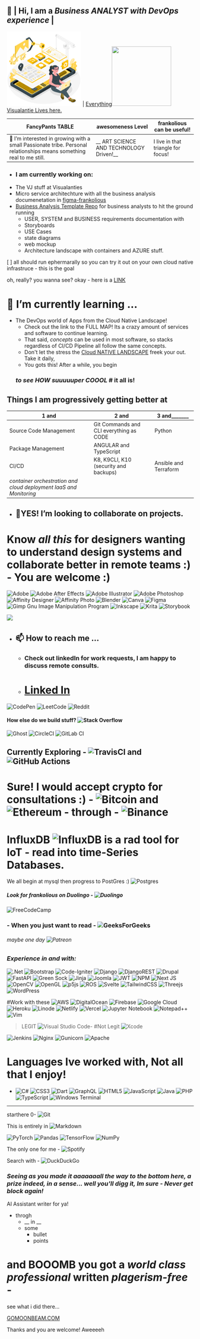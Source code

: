 ## 👋 |   Hi, I am a *Business ANALYST with DevOps experience* | 
<img src="/imgWork/dev.png" width="200" /> | [Everything<img src="https://user-images.githubusercontent.com/1236067/205092392-d81a75fd-4482-4d4e-854c-d7b73756e1d2.png" width="160" height="160" />Visualantie Lives here.](https://github.com/frankolious/Visualanties)

FancyPants TABLE  | awesomeness Level | frankolious can be useful!
---|---|---
👀 I’m interested in growing with a small Passionate tribe. Personal relationships means something real to me still. | __ ART SCIENCE AND TECHNOLOGY Driven!__ |  I live in that triangle for focus! | 

- ### I am currently working on:
- The VJ stuff at Visualanties
- Micro service architechture with all the business analysis documenetation in [figma-frankolious](https://www.figma.com/@frankolious) 
- [Business Analysis Template Repo](https://github.com/frankolious/businessanalysis) for business analysts to hit the ground running
  - USER, SYSTEM and BUSINESS requirements documentation with
  - Storyboards
  - USE Cases
  - state diagrams
  - web mockup
  - Architecture landscape with containers and AZURE stuff.

[ ] all should run ephermarally so you can try it out on your own cloud native infrastruce - this is the goal

oh, really? you wanna see?
okay - here is a [LINK](https://github.com/frankolious/Visualanties)


# 🌱 I’m currently learning ...
  - The DevOps world of Apps from the Cloud Native Landscape!
    - Check out the link to the FULL MAP! Its a crazy amount of services and software to continue learning.
    - That said, *concepts* can be used in most software, so stacks regardless of CI/CD Pipeline all follow the same concepts. 
    - Don't  let the stress the [Cloud NATIVE LANDSCAPE](https://landscape.cncf.io/?fullscreen=yes) freek your out. Take it daily, 
    - You gots this! After a while, you begin
     ### _*to see HOW suuuuuper COOOL*_ # it all is!

## Things I am progressively getting better at 
1 and | 2 and | 3 and_______
---|---|---
Source Code Management  |  Git Commands and CLI everything as CODE | Python
 Package Management | ANGULAR and TypeScript |
CI/CD | K8, K9CLI, K10 (security and backups) | Ansible and Terraform
*container orchestration and cloud deployment IaaS and Monitoring* |
 

- ## 💞️YES! I’m looking to collaborate on projects. 

# Know *all this* for designers wanting to understand design systems and collaborate better in remote teams :) - You are welcome :)

![Adobe](https://img.shields.io/badge/adobe-%23FF0000.svg?style=for-the-badge&logo=adobe&logoColor=white) 
![Adobe After Effects](https://img.shields.io/badge/Adobe%20After%20Effects-9999FF.svg?style=for-the-badge&logo=Adobe%20After%20Effects&logoColor=white)
![Adobe Illustrator](https://img.shields.io/badge/adobe%20illustrator-%23FF9A00.svg?style=for-the-badge&logo=adobe%20illustrator&logoColor=white)
![Adobe Photoshop](https://img.shields.io/badge/adobe%20photoshop-%2331A8FF.svg?style=for-the-badge&logo=adobe%20photoshop&logoColor=white)
![Affinity Designer](https://img.shields.io/badge/affinity%20desginer-%231B72BE.svg?style=for-the-badge&logo=affinity-designer&logoColor=white)
![Affinity Photo](https://img.shields.io/badge/affinityphoto-%237E4DD2.svg?style=for-the-badge&logo=affinity-photo&logoColor=white)
![Blender](https://img.shields.io/badge/blender-%23F5792A.svg?style=for-the-badge&logo=blender&logoColor=white)
![Canva](https://img.shields.io/badge/Canva-%2300C4CC.svg?style=for-the-badge&logo=Canva&logoColor=white)
![Figma](https://img.shields.io/badge/figma-%23F24E1E.svg?style=for-the-badge&logo=figma&logoColor=white)
![Gimp Gnu Image Manipulation Program](https://img.shields.io/badge/Gimp-657D8B?style=for-the-badge&logo=gimp&logoColor=FFFFFF)
![Inkscape](https://img.shields.io/badge/Inkscape-e0e0e0?style=for-the-badge&logo=inkscape&logoColor=080A13)
![Krita](https://img.shields.io/badge/Krita-203759?style=for-the-badge&logo=krita&logoColor=EEF37B)
![Storybook](https://img.shields.io/badge/-Storybook-FF4785?style=for-the-badge&logo=storybook&logoColor=white)

[<img src="https://img.shields.io/badge/LABEL ME- THEN MESSAGE ME-COLOR.svg?logo=LOGO">](<LINK>)

- ## 📫 How to reach me ...
  - ### Check out linkedIn for work requests, I am happy to discuss remote consults.

  - # [Linked In ](https://Linkedin.com/in/frankolious)


![CodePen](https://img.shields.io/badge/Codepen-000000?style=for-the-badge&logo=codepen&logoColor=white)
![LeetCode](https://img.shields.io/badge/LeetCode-000000?style=for-the-badge&logo=LeetCode&logoColor=#d16c06)
![Reddit](https://img.shields.io/badge/Reddit-%23FF4500.svg?style=for-the-badge&logo=Reddit&logoColor=white)

#### __How else do we build stuff?__  ![Stack Overflow](https://img.shields.io/badge/-Stackoverflow-FE7A16?style=for-the-badge&logo=stack-overflow&logoColor=white) 


![Ghost](https://img.shields.io/badge/ghost-000?style=for-the-badge&logo=ghost&logoColor=%23F7DF1E)
![CircleCI](https://img.shields.io/badge/circle%20ci-%23161616.svg?style=for-the-badge&logo=circleci&logoColor=white)
![GitLab CI](https://img.shields.io/badge/gitlab%20ci-%23181717.svg?style=for-the-badge&logo=gitlab&logoColor=white)
    
## Currently Exploring - ![TravisCI](https://img.shields.io/badge/travis%20ci-%232B2F33.svg?style=for-the-badge&logo=travis&logoColor=white) and  ![GitHub Actions](https://img.shields.io/badge/github%20actions-%232671E5.svg?style=for-the-badge&logo=githubactions&logoColor=white)

  # Sure! I would accept crypto for consultations :) - ![Bitcoin](https://img.shields.io/badge/Bitcoin-000?style=for-the-badge&logo=bitcoin&logoColor=white) and ![Ethereum](https://img.shields.io/badge/Ethereum-3C3C3D?style=for-the-badge&logo=Ethereum&logoColor=white) - through - ![Binance](https://img.shields.io/badge/Binance-FCD535?style=for-the-badge&logo=binance&logoColor=white)

# InfluxDB ![InfluxDB](https://img.shields.io/badge/InfluxDB-22ADF6?style=for-the-badge&logo=InfluxDB&logoColor=white) is a rad tool for IoT - read into time-Series Databases. 

We all begin at mysql 
then progress to PostGres :) ![Postgres](https://img.shields.io/badge/postgres-%23316192.svg?style=for-the-badge&logo=postgresql&logoColor=white)


##### Look for frankolious on Duolingo - ![Duolingo](https://img.shields.io/badge/Duolingo-%234DC730.svg?style=for-the-badge&logo=Duolingo&logoColor=white) 

 ![FreeCodeCamp](https://img.shields.io/badge/Freecodecamp-%23123.svg?&style=for-the-badge&logo=freecodecamp&logoColor=green) 
### - When you just want to read - ![GeeksForGeeks](https://img.shields.io/badge/GeeksforGeeks-gray?style=for-the-badge&logo=geeksforgeeks&logoColor=35914c)

###### maybe one day ![Patreon](https://img.shields.io/badge/Patreon-F96854?style=for-the-badge&logo=patreon&logoColor=white) 

### *__Experience in and with:__*
![.Net](https://img.shields.io/badge/.NET-5C2D91?style=for-the-badge&logo=.net&logoColor=white)
![Bootstrap](https://img.shields.io/badge/bootstrap-%23563D7C.svg?style=for-the-badge&logo=bootstrap&logoColor=white)
![Code-Igniter](https://img.shields.io/badge/CodeIgniter-%23EF4223.svg?style=for-the-badge&logo=codeIgniter&logoColor=white)
![Django](https://img.shields.io/badge/django-%23092E20.svg?style=for-the-badge&logo=django&logoColor=white)
![DjangoREST](https://img.shields.io/badge/DJANGO-REST-ff1709?style=for-the-badge&logo=django&logoColor=white&color=ff1709&labelColor=gray)
![Drupal](https://img.shields.io/badge/drupal-%230678BE.svg?style=for-the-badge&logo=drupal&logoColor=white)
![FastAPI](https://img.shields.io/badge/FastAPI-005571?style=for-the-badge&logo=fastapi)
![Green Sock](https://img.shields.io/badge/green%20sock-88CE02?style=for-the-badge&logo=greensock&logoColor=white)
![Jinja](https://img.shields.io/badge/jinja-white.svg?style=for-the-badge&logo=jinja&logoColor=black)
![Joomla](https://img.shields.io/badge/joomla-%235091CD.svg?style=for-the-badge&logo=joomla&logoColor=white)
![JWT](https://img.shields.io/badge/JWT-black?style=for-the-badge&logo=JSON%20web%20tokens)
![NPM](https://img.shields.io/badge/NPM-%23000000.svg?style=for-the-badge&logo=npm&logoColor=white)
![Next JS](https://img.shields.io/badge/Next-black?style=for-the-badge&logo=next.js&logoColor=white)
![OpenCV](https://img.shields.io/badge/opencv-%23white.svg?style=for-the-badge&logo=opencv&logoColor=white)
![OpenGL](https://img.shields.io/badge/OpenGL-%23FFFFFF.svg?style=for-the-badge&logo=opengl)
![p5js](https://img.shields.io/badge/p5.js-ED225D?style=for-the-badge&logo=p5.js&logoColor=FFFFFF)
![ROS](https://img.shields.io/badge/ros-%230A0FF9.svg?style=for-the-badge&logo=ros&logoColor=white)
![Svelte](https://img.shields.io/badge/svelte-%23f1413d.svg?style=for-the-badge&logo=svelte&logoColor=white)
![TailwindCSS](https://img.shields.io/badge/tailwindcss-%2338B2AC.svg?style=for-the-badge&logo=tailwind-css&logoColor=white)
![Threejs](https://img.shields.io/badge/threejs-black?style=for-the-badge&logo=three.js&logoColor=white)
![WordPress](https://img.shields.io/badge/WordPress-%23117AC9.svg?style=for-the-badge&logo=WordPress&logoColor=white)


#Work with these
![AWS](https://img.shields.io/badge/AWS-%23FF9900.svg?style=for-the-badge&logo=amazon-aws&logoColor=white)
![DigitalOcean](https://img.shields.io/badge/DigitalOcean-%230167ff.svg?style=for-the-badge&logo=digitalOcean&logoColor=white)
![Firebase](https://img.shields.io/badge/firebase-%23039BE5.svg?style=for-the-badge&logo=firebase)
![Google Cloud](https://img.shields.io/badge/GoogleCloud-%234285F4.svg?style=for-the-badge&logo=google-cloud&logoColor=white)
![Heroku](https://img.shields.io/badge/heroku-%23430098.svg?style=for-the-badge&logo=heroku&logoColor=white)
![Linode](https://img.shields.io/badge/linode-00A95C?style=for-the-badge&logo=linode&logoColor=white)
![Netlify](https://img.shields.io/badge/netlify-%23000000.svg?style=for-the-badge&logo=netlify&logoColor=#00C7B7)
![Vercel](https://img.shields.io/badge/vercel-%23000000.svg?style=for-the-badge&logo=vercel&logoColor=white)
![Jupyter Notebook](https://img.shields.io/badge/jupyter-%23FA0F00.svg?style=for-the-badge&logo=jupyter&logoColor=white)
![Notepad++](https://img.shields.io/badge/Notepad++-90E59A.svg?style=for-the-badge&logo=notepad%2b%2b&logoColor=black)
![Vim](https://img.shields.io/badge/VIM-%2311AB00.svg?style=for-the-badge&logo=vim&logoColor=white)
>LEGIT ![Visual Studio Code](https://img.shields.io/badge/Visual%20Studio%20Code-0078d7.svg?style=for-the-badge&logo=visual-studio-code&logoColor=white)- #Not Legit ![Xcode](https://img.shields.io/badge/Xcode-007ACC?style=for-the-badge&logo=Xcode&logoColor=white)

![Jenkins](https://img.shields.io/badge/jenkins-%232C5263.svg?style=for-the-badge&logo=jenkins&logoColor=white)
![Nginx](https://img.shields.io/badge/nginx-%23009639.svg?style=for-the-badge&logo=nginx&logoColor=white)
![Gunicorn](https://img.shields.io/badge/gunicorn-%298729.svg?style=for-the-badge&logo=gunicorn&logoColor=white)
![Apache](https://img.shields.io/badge/apache-%23D42029.svg?style=for-the-badge&logo=apache&logoColor=white)


# Languages Ive worked with, Not all that I enjoy!
- ![C#](https://img.shields.io/badge/c%23-%23239120.svg?style=for-the-badge&logo=c-sharp&logoColor=white) ![CSS3](https://img.shields.io/badge/css3-%231572B6.svg?style=for-the-badge&logo=css3&logoColor=white) ![Dart](https://img.shields.io/badge/dart-%230175C2.svg?style=for-the-badge&logo=dart&logoColor=white) ![GraphQL](https://img.shields.io/badge/-GraphQL-E10098?style=for-the-badge&logo=graphql&logoColor=white) ![HTML5](https://img.shields.io/badge/html5-%23E34F26.svg?style=for-the-badge&logo=html5&logoColor=white) ![JavaScript](https://img.shields.io/badge/javascript-%23323330.svg?style=for-the-badge&logo=javascript&logoColor=%23F7DF1E) ![Java](https://img.shields.io/badge/java-%23ED8B00.svg?style=for-the-badge&logo=java&logoColor=white) ![PHP](https://img.shields.io/badge/php-%23777BB4.svg?style=for-the-badge&logo=php&logoColor=white) ![TypeScript](https://img.shields.io/badge/typescript-%23007ACC.svg?style=for-the-badge&logo=typescript&logoColor=white) ![Windows Terminal](https://img.shields.io/badge/Windows%20Terminal-%234D4D4D.svg?style=for-the-badge&logo=windows-terminal&logoColor=white)

****
starthere 0- ![Git](https://img.shields.io/badge/git-%23F05033.svg?style=for-the-badge&logo=git&logoColor=white)


This is entirely in ![Markdown](https://img.shields.io/badge/markdown-%23000000.svg?style=for-the-badge&logo=markdown&logoColor=white)

![PyTorch](https://img.shields.io/badge/PyTorch-%23EE4C2C.svg?style=for-the-badge&logo=PyTorch&logoColor=white)
![Pandas](https://img.shields.io/badge/pandas-%23150458.svg?style=for-the-badge&logo=pandas&logoColor=white)
![TensorFlow](https://img.shields.io/badge/TensorFlow-%23FF6F00.svg?style=for-the-badge&logo=TensorFlow&logoColor=white)
![NumPy](https://img.shields.io/badge/numpy-%23013243.svg?style=for-the-badge&logo=numpy&logoColor=white)

The only one for me - ![Spotify](https://img.shields.io/badge/Spotify-1ED760?style=for-the-badge&logo=spotify&logoColor=white)

Search with - ![DuckDuckGo](https://img.shields.io/badge/DuckDuckGo-DE5833?style=for-the-badge&logo=DuckDuckGo&logoColor=white)




### _Seeing as you made it aaaaaaall the way to the bottom here, a prize indeed, in a sense... well you'll digg it, Im sure - Never get block again!_

AI Assistant writer for ya!
- throgh 
  - __ in __
  - some 
    - bullet 
    - points

# and BOOOMB you got a *world class professional* written _plagerism-free_ - 
see what i did there...

[GOMOONBEAM.COM](https://gomoonbeam.com)

Thanks and you are welcome! Aweeeeh

<!---
frankolious/frankolious is a ✨ special ✨ repository because its `README.md` (this file) appears on your GitHub profile.
You can click the Preview link to take a look at your changes.
--->
